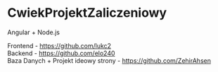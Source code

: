 # CwiekProjektZaliczeniowy

Angular + Node.js

Frontend - https://github.com/lukc2 <br />
Backend - https://github.com/elo240 <br />
Baza Danych + Projekt ideowy strony - https://github.com/ZehirAhsen <br />
